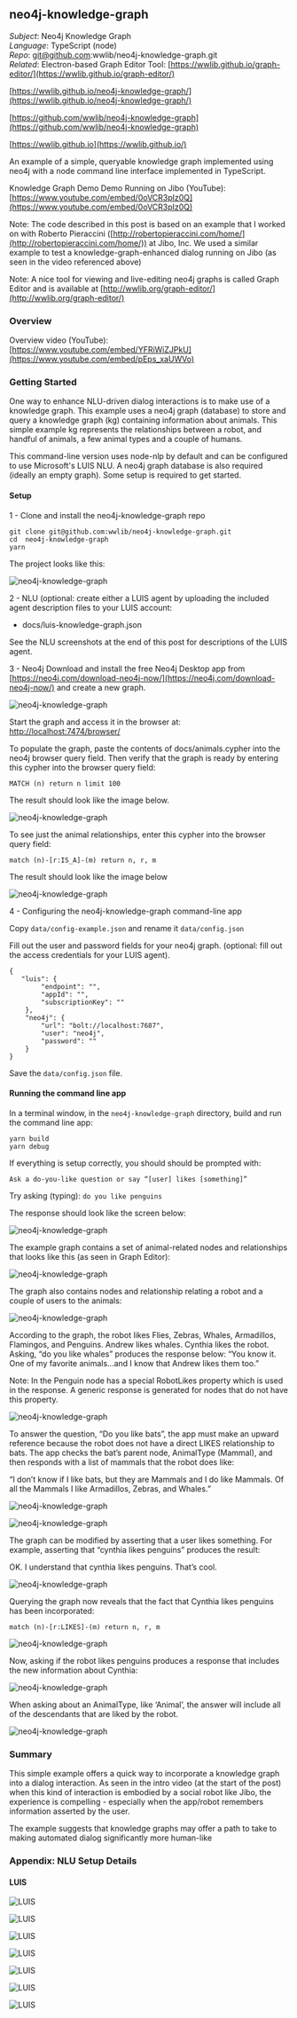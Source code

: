 ## neo4j-knowledge-graph

*Subject*: Neo4j Knowledge Graph  
*Language*: TypeScript (node)  
*Repo*: git@github.com:wwlib/neo4j-knowledge-graph.git  
*Related*: Electron-based Graph Editor Tool: [https://wwlib.github.io/graph-editor/](https://wwlib.github.io/graph-editor/)

[https://wwlib.github.io/neo4j-knowledge-graph/](https://wwlib.github.io/neo4j-knowledge-graph/)

[https://github.com/wwlib/neo4j-knowledge-graph](https://github.com/wwlib/neo4j-knowledge-graph)

[https://wwlib.github.io](https://wwlib.github.io/)

An example of a simple, queryable knowledge graph implemented using neo4j with a node command line interface implemented in TypeScript.

Knowledge Graph Demo Demo Running on Jibo (YouTube): [https://www.youtube.com/embed/0oVCR3pIz0Q](https://www.youtube.com/embed/0oVCR3pIz0Q)

Note: The code described in this post is based on an example that I worked on with Roberto Pieraccini ([http://robertopieraccini.com/home/](http://robertopieraccini.com/home/)) at Jibo, Inc. We used a similar example to test a knowledge-graph-enhanced dialog running on Jibo (as seen in the video referenced above)

Note: A nice tool for viewing and live-editing neo4j graphs is called Graph Editor and is available at [http://wwlib.org/graph-editor/](http://wwlib.org/graph-editor/)

### Overview

Overview video (YouTube): [https://www.youtube.com/embed/YFRiWiZJPkU](https://www.youtube.com/embed/pEps_xaUWVo)

### Getting Started

One way to enhance NLU-driven dialog interactions is to make use of a knowledge graph. This example uses a neo4j graph (database) to store and query a knowledge graph (kg) containing information about animals. This simple example kg represents the relationships between a robot, and handful of animals, a few animal types and a couple of humans.

This command-line version uses node-nlp by default and can be configured to use Microsoft's LUIS NLU. A neo4j graph database is also required (ideally an empty graph). Some setup is required to get started.


#### Setup

1 - Clone and install the neo4j-knowledge-graph repo
```
git clone git@github.com:wwlib/neo4j-knowledge-graph.git
cd  neo4j-knowledge-graph
yarn
```

The project looks like this:

![neo4j-knowledge-graph](./img/neo4j-kg-tutorial-vscode.png)

2 - NLU
(optional: create either a LUIS agent by uploading the included agent description files to your LUIS account:

- docs/luis-knowledge-graph.json

See the NLU screenshots at the end of this post for descriptions of the LUIS agent.

3 - Neo4j
Download and install the free Neo4j Desktop app from [https://neo4j.com/download-neo4j-now/](https://neo4j.com/download-neo4j-now/) and create a new graph.

![neo4j-knowledge-graph](./img/neo4j-kg-tutorial-neo4j-desktop.png)

Start the graph and access it in the browser at: [http://localhost:7474/browser/](http://localhost:7474/browser/)

To populate the graph, paste the contents of docs/animals.cypher into the neo4j browser query field. Then verify that the graph is ready by entering this cypher into the browser query field:

`MATCH (n) return n limit 100`

The result should look like the image below.

![neo4j-knowledge-graph](./img/neo4j-kg-tutorial-neo4j-browser.png)

To see just the animal relationships, enter this cypher into the browser query field:

`match (n)-[r:IS_A]-(m) return n, r, m`

The result should look like the image below

![neo4j-knowledge-graph](./img/neo4j-kg-tutorial-animals-IS_A.png)

4 - Configuring the neo4j-knowledge-graph command-line app

Copy `data/config-example.json` and rename it `data/config.json`

Fill out the user and password fields for your neo4j graph. (optional: fill out the access credentials for your LUIS agent). 

```
{
   "luis": {
        "endpoint": "",
        "appId": "",
        "subscriptionKey": ""
    },
    "neo4j": {
        "url": "bolt://localhost:7687",
        "user": "neo4j",
        "password": ""
    }
}
```

Save the `data/config.json` file.

#### Running the command line app

In a terminal window, in the `neo4j-knowledge-graph` directory, build and run the command line app:

```
yarn build
yarn debug
```

If everything is setup correctly, you should should be prompted with:

`Ask a do-you-like question or say “[user] likes [something]”`

Try asking (typing): `do you like penguins`

The response should look like the screen below:

![neo4j-knowledge-graph](./img/neo4j-kg-tutorial-doYouLike-penguins.png)

The example graph contains a set of animal-related nodes and relationships that looks like this (as seen in Graph Editor):

![neo4j-knowledge-graph](./img/graph-editor-animals-IS_A.png)

The graph also contains nodes and relationship relating a robot and a couple of users to the animals:

![neo4j-knowledge-graph](./img/neo4j-kg-tutorial-LIKES-cynthia-no-penguins.png)

According to the graph, the robot likes Flies, Zebras, Whales, Armadillos, Flamingos, and Penguins. Andrew likes whales. Cynthia likes the robot. Asking, “do you like whales” produces the response below: “You know it. One of my favorite animals...and I know that Andrew likes them too.”

Note: In the Penguin node has a special RobotLikes property which is used in the response. A generic response is generated for nodes that do not have this property.

![neo4j-knowledge-graph](./img/neo4j-kg-tutorial-doYouLike-whales.png)

To answer the question, “Do you like bats”, the app must make an upward reference because the robot does not have a direct LIKES relationship to bats. The app checks the bat’s parent node, AnimalType (Mammal), and then responds with a list of mammals that the robot does like:

“I don’t know if I like bats, but they are Mammals and I do like Mammals. Of all the Mammals I like Armadillos, Zebras, and Whales.”

![neo4j-knowledge-graph](./img/neo4j-kg-tutorial-doYouLike-bats.png)

![neo4j-knowledge-graph](./img/neo4j-kg-tutorial-mammals-LIKES.png)

The graph can be modified by asserting that a user likes something. For example, asserting that “cynthia likes penguins” produces the result:

OK. I understand that cynthia likes penguins. That’s cool.


![neo4j-knowledge-graph](./img/neo4j-kg-tutorial-userLikes-cynthia.png)

Querying the graph now reveals that the fact that Cynthia likes penguins has been incorporated:

`match (n)-[r:LIKES]-(m) return n, r, m`

![neo4j-knowledge-graph](./img/neo4j-kg-tutorial-LIKES-cynthia-penguins.png)

Now, asking if the robot likes penguins produces a response that includes the new information about Cynthia:

![neo4j-knowledge-graph](./img/neo4j-kg-tutorial-doYouLike-penguins-cynthia.png)

When asking about an AnimalType, like ‘Animal’, the answer will include all of the descendants that are liked by the robot.

![neo4j-knowledge-graph](./img/neo4j-kg-tutorial-doYouLike-animals.png)

### Summary

This simple example offers a quick way to incorporate a knowledge graph into a dialog interaction. As seen in the intro video (at the start of the post) when this kind of interaction is embodied by a social robot like Jibo, the experience is compelling - especially when the app/robot remembers information asserted by the user.

The example suggests that knowledge graphs may offer a path to take to making automated dialog significantly more human-like

### Appendix: NLU Setup Details

#### LUIS

![LUIS](./img/LUIS-kg-apps.png)

![LUIS](./img/LUIS-kg-intents.png)

![LUIS](./img/LUIS-kg-intent-launchDoYouLike.png)

![LUIS](./img/LUIS-kg-intent-launchUserLikes.png)

![LUIS](./img/LUIS-kg-entities.png)

![LUIS](./img/LUIS-kg-entity-thing.png)

![LUIS](./img/LUIS-kg-entity-user.png)

